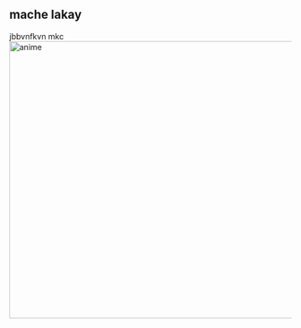 ## mache lakay 
jbbvnfkvn
mkc
<img width="935" height="495" alt="anime" src="https://github.com/user-attachments/assets/535166a3-22e9-4205-a3b3-a7625e8b0a15" />
